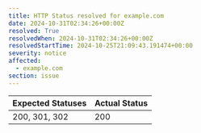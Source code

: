 ```yaml
---
title: HTTP Status resolved for example.com
date: 2024-10-31T02:34:26+00:00Z
resolved: True
resolvedWhen: 2024-10-31T02:34:26+00:00Z
resolvedStartTime: 2024-10-25T21:09:43.191474+00:00
severity: notice
affected:
  - example.com
section: issue
---
```


| Expected Statuses | Actual Status  |
|-------------------|----------------|
| 200, 301, 302 | 200 |
